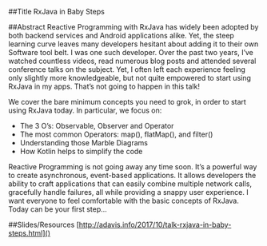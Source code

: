 ##Title
RxJava in Baby Steps

##Abstract
Reactive Programming with RxJava has widely been adopted by both backend services and Android applications alike. Yet, the steep learning curve leaves many developers hesitant about adding it to their own Software tool belt. I was one such developer. Over the past two years, I’ve watched countless videos, read numerous blog posts and attended several conference talks on the subject. Yet, I often left each experience feeling only slightly more knowledgeable, but not quite empowered to start using RxJava in my apps. That’s not going to happen in this talk!

We cover the bare minimum concepts you need to grok, in order to start using RxJava today. In particular, we focus on:

* The 3 O’s: Observable, Observer and Operator
* The most common Operators: map(), flatMap(), and filter()
* Understanding those Marble Diagrams
* How Kotlin helps to simplify the code

Reactive Programming is not going away any time soon. It’s a powerful way to create asynchronous, event-based applications. It allows developers the ability to craft applications that can easily combine multiple network calls, gracefully handle failures, all while providing a snappy user experience. I want everyone to feel comfortable with the basic concepts of RxJava. Today can be your first step…

##Slides/Resources
[http://adavis.info/2017/10/talk-rxjava-in-baby-steps.html]()
